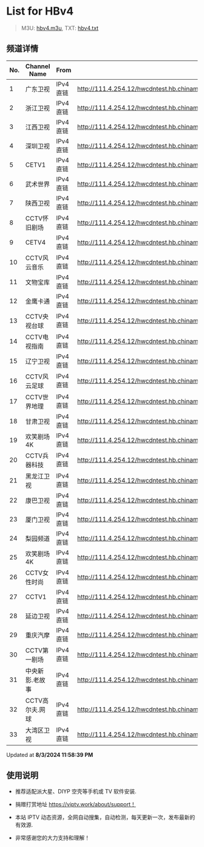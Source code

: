 # List for **HBv4**

> M3U: [hbv4.m3u](./hbv4.m3u ), TXT: [hbv4.txt](./txt/hbv4.txt )

## 频道详情

| No. | Channel Name | From | Source |
| --- | ------------ | ---- | ------ |
| 1 | 广东卫视 | IPv4 直链 | <http://111.4.254.12/hwcdntest.hb.chinamobile.com/PLTV/88888888/224/3221226700/index.m3u8> |
| 2 | 浙江卫视 | IPv4 直链 | <http://111.4.254.12/hwcdntest.hb.chinamobile.com/PLTV/88888888/224/3221226701/index.m3u8> |
| 3 | 江西卫视 | IPv4 直链 | <http://111.4.254.12/hwcdntest.hb.chinamobile.com/PLTV/88888888/224/3221226702/index.m3u8> |
| 4 | 深圳卫视 | IPv4 直链 | <http://111.4.254.12/hwcdntest.hb.chinamobile.com/PLTV/88888888/224/3221226703/index.m3u8> |
| 5 | CETV1 | IPv4 直链 | <http://111.4.254.12/hwcdntest.hb.chinamobile.com/PLTV/88888888/224/3221226705/index.m3u8> |
| 6 | 武术世界 | IPv4 直链 | <http://111.4.254.12/hwcdntest.hb.chinamobile.com/PLTV/88888888/224/3221226707/index.m3u8> |
| 7 | 陕西卫视 | IPv4 直链 | <http://111.4.254.12/hwcdntest.hb.chinamobile.com/PLTV/88888888/224/3221226708/index.m3u8> |
| 8 | CCTV怀旧剧场 | IPv4 直链 | <http://111.4.254.12/hwcdntest.hb.chinamobile.com/PLTV/88888888/224/3221226710/index.m3u8> |
| 9 | CETV4 | IPv4 直链 | <http://111.4.254.12/hwcdntest.hb.chinamobile.com/PLTV/88888888/224/3221226712/index.m3u8> |
| 10 | CCTV风云音乐 | IPv4 直链 | <http://111.4.254.12/hwcdntest.hb.chinamobile.com/PLTV/88888888/224/3221226713/index.m3u8> |
| 11 | 文物宝库 | IPv4 直链 | <http://111.4.254.12/hwcdntest.hb.chinamobile.com/PLTV/88888888/224/3221226714/index.m3u8> |
| 12 | 金鹰卡通 | IPv4 直链 | <http://111.4.254.12/hwcdntest.hb.chinamobile.com/PLTV/88888888/224/3221226715/index.m3u8> |
| 13 | CCTV央视台球 | IPv4 直链 | <http://111.4.254.12/hwcdntest.hb.chinamobile.com/PLTV/88888888/224/3221226716/index.m3u8> |
| 14 | CCTV电视指南 | IPv4 直链 | <http://111.4.254.12/hwcdntest.hb.chinamobile.com/PLTV/88888888/224/3221226717/index.m3u8> |
| 15 | 辽宁卫视 | IPv4 直链 | <http://111.4.254.12/hwcdntest.hb.chinamobile.com/PLTV/88888888/224/3221226718/index.m3u8> |
| 16 | CCTV风云足球 | IPv4 直链 | <http://111.4.254.12/hwcdntest.hb.chinamobile.com/PLTV/88888888/224/3221226719/index.m3u8> |
| 17 | CCTV世界地理 | IPv4 直链 | <http://111.4.254.12/hwcdntest.hb.chinamobile.com/PLTV/88888888/224/3221226720/index.m3u8> |
| 18 | 甘肃卫视 | IPv4 直链 | <http://111.4.254.12/hwcdntest.hb.chinamobile.com/PLTV/88888888/224/3221226721/index.m3u8> |
| 19 | 欢笑剧场4K | IPv4 直链 | <http://111.4.254.12/hwcdntest.hb.chinamobile.com/PLTV/88888888/224/3221226722/index.m3u8> |
| 20 | CCTV兵器科技 | IPv4 直链 | <http://111.4.254.12/hwcdntest.hb.chinamobile.com/PLTV/88888888/224/3221226723/index.m3u8> |
| 21 | 黑龙江卫视 | IPv4 直链 | <http://111.4.254.12/hwcdntest.hb.chinamobile.com/PLTV/88888888/224/3221226724/index.m3u8> |
| 22 | 康巴卫视 | IPv4 直链 | <http://111.4.254.12/hwcdntest.hb.chinamobile.com/PLTV/88888888/224/3221226725/index.m3u8> |
| 23 | 厦门卫视 | IPv4 直链 | <http://111.4.254.12/hwcdntest.hb.chinamobile.com/PLTV/88888888/224/3221226726/index.m3u8> |
| 24 | 梨园频道 | IPv4 直链 | <http://111.4.254.12/hwcdntest.hb.chinamobile.com/PLTV/88888888/224/3221226727/index.m3u8> |
| 25 | 欢笑剧场4K | IPv4 直链 | <http://111.4.254.12/hwcdntest.hb.chinamobile.com/PLTV/88888888/224/3221226729/index.m3u8> |
| 26 | CCTV女性时尚 | IPv4 直链 | <http://111.4.254.12/hwcdntest.hb.chinamobile.com/PLTV/88888888/224/3221226730/index.m3u8> |
| 27 | CCTV1 | IPv4 直链 | <http://111.4.254.12/hwcdntest.hb.chinamobile.com/PLTV/88888888/224/3221226731/index.m3u8> |
| 28 | 延边卫视 | IPv4 直链 | <http://111.4.254.12/hwcdntest.hb.chinamobile.com/PLTV/88888888/224/3221226732/index.m3u8> |
| 29 | 重庆汽摩 | IPv4 直链 | <http://111.4.254.12/hwcdntest.hb.chinamobile.com/PLTV/88888888/224/3221226733/index.m3u8> |
| 30 | CCTV第一剧场 | IPv4 直链 | <http://111.4.254.12/hwcdntest.hb.chinamobile.com/PLTV/88888888/224/3221226736/index.m3u8> |
| 31 | 中央新影.老故事 | IPv4 直链 | <http://111.4.254.12/hwcdntest.hb.chinamobile.com/PLTV/88888888/224/3221226739/index.m3u8> |
| 32 | CCTV高尔夫.网球 | IPv4 直链 | <http://111.4.254.12/hwcdntest.hb.chinamobile.com/PLTV/88888888/224/3221226742/index.m3u8> |
| 33 | 大湾区卫视 | IPv4 直链 | <http://111.4.254.12/hwcdntest.hb.chinamobile.com/PLTV/88888888/224/3221226748/index.m3u8> |

Updated at **8/3/2024 11:58:39 PM**

## 使用说明

- 推荐适配派大星、DIYP 空壳等手机或 TV 软件安装.

- 捐赠打赏地址 <https://viptv.work/about/support！>

- 本站 IPTV 动态资源，全网自动搜集，自动检测，每天更新一次，发布最新的有效源.

- 非常感谢您的大力支持和理解！
